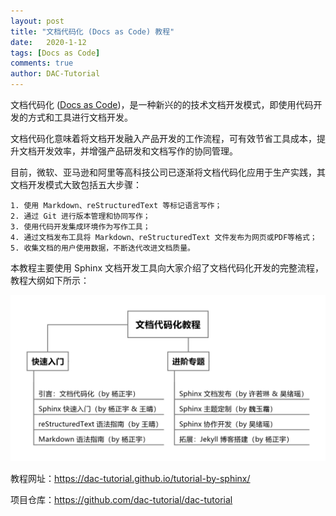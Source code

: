 ```yaml
---
layout: post
title: "文档代码化 (Docs as Code) 教程"
date:   2020-1-12
tags: [Docs as Code]
comments: true
author: DAC-Tutorial
---
```


文档代码化 ([Docs as Code](http://www.writethedocs.org/guide/docs-as-code/))，是一种新兴的的技术文档开发模式，即使用代码开发的方式和工具进行文档开发。

文档代码化意味着将文档开发融入产品开发的工作流程，可有效节省工具成本，提升文档开发效率，并增强产品研发和文档写作的协同管理。

目前，微软、亚马逊和阿里等高科技公司已逐渐将文档代码化应用于生产实践，其文档开发模式大致包括五大步骤：

    1. 使用 Markdown、reStructuredText 等标记语言写作；
    2. 通过 Git 进行版本管理和协同写作；
    3. 使用代码开发集成环境作为写作工具；
    4. 通过文档发布工具将 Markdown、reStructuredText 文件发布为网页或PDF等格式；
    5. 收集文档的用户使用数据，不断迭代改进文档质量。

本教程主要使用 Sphinx 文档开发工具向大家介绍了文档代码化开发的完整流程，教程大纲如下所示：

![tutorial-outline](../images/tutorial-outline.png)

教程网址：https://dac-tutorial.github.io/tutorial-by-sphinx/

项目仓库：https://github.com/dac-tutorial/dac-tutorial
